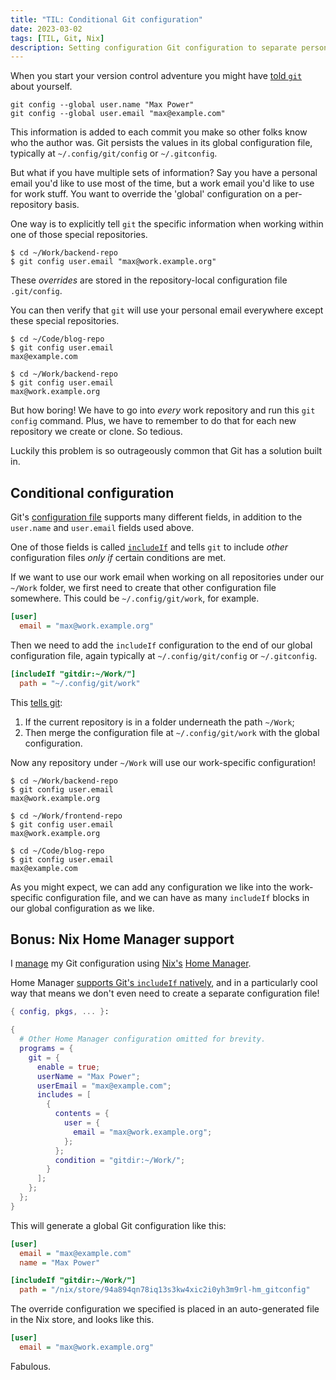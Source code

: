 ```yaml
---
title: "TIL: Conditional Git configuration"
date: 2023-03-02
tags: [TIL, Git, Nix]
description: Setting configuration Git configuration to separate personal and work user information.
---
```


When you start your version control adventure you might have [told `git`][git-config]
about yourself.

```shell
git config --global user.name "Max Power"
git config --global user.email "max@example.com"
```

This information is added to each commit you make so other folks know who the
author was. Git persists the values in its global configuration file, typically
at `~/.config/git/config` or `~/.gitconfig`.

But what if you have multiple sets of information? Say you have a personal
email you'd like to use most of the time, but a work email you'd like to use
for work stuff. You want to override the 'global' configuration on a per-repository
basis.

One way is to explicitly tell `git` the specific information when working
within one of those special repositories.

```shell
$ cd ~/Work/backend-repo
$ git config user.email "max@work.example.org"
```

These _overrides_ are stored in the repository-local configuration file `.git/config`.

You can then verify that `git` will use your personal email everywhere except
these special repositories.

```shell
$ cd ~/Code/blog-repo
$ git config user.email
max@example.com

$ cd ~/Work/backend-repo
$ git config user.email
max@work.example.org
```

But how boring! We have to go into _every_ work repository and run this `git
config` command. Plus, we have to remember to do that for each new repository
we create or clone. So tedious.

Luckily this problem is so outrageously common that Git has a solution built in.

## Conditional configuration

Git's [configuration file][git-config-file] supports many different fields, in
addition to the `user.name` and `user.email` fields used above.

One of those fields is called [`includeIf`][git-config-includeif] and tells
`git` to include _other_ configuration files _only if_ certain conditions are met.

If we want to use our work email when working on all repositories under our `~/Work`
folder, we first need to create that other configuration file somewhere.
This could be `~/.config/git/work`, for example.

```ini
[user]
  email = "max@work.example.org"
```

Then we need to add the `includeIf` configuration to the end of our global
configuration file, again typically at `~/.config/git/config` or
`~/.gitconfig`.

```ini 
[includeIf "gitdir:~/Work/"]
  path = "~/.config/git/work"
```

This [tells git][git-config-includeif]:

1. If the current repository is in a folder underneath the path `~/Work`;
2. Then merge the configuration file at `~/.config/git/work` with the global configuration.

Now any repository under `~/Work` will use our work-specific configuration!

```shell
$ cd ~/Work/backend-repo
$ git config user.email
max@work.example.org

$ cd ~/Work/frontend-repo
$ git config user.email
max@work.example.org

$ cd ~/Code/blog-repo
$ git config user.email
max@example.com
```

As you might expect, we can add any configuration we like into the work-specific
configuration file, and we can have as many `includeIf` blocks in our
global configuration as we like.

## Bonus: Nix Home Manager support

I [manage][home-manager-post] my Git configuration using [Nix's][nix]
[Home Manager][home-manager].

Home Manager [supports Git's `includeIf` natively][home-manager-git-includes],
and in a particularly cool way that means we don't even need to create a
separate configuration file!

```nix
{ config, pkgs, ... }:

{
  # Other Home Manager configuration omitted for brevity.
  programs = {
    git = {
      enable = true;
      userName = "Max Power";
      userEmail = "max@example.com";
      includes = [
        {
          contents = {
            user = {
              email = "max@work.example.org";
            };
          };
          condition = "gitdir:~/Work/";
        }
      ];
    };
  };
}
```

This will generate a global Git configuration like this:

```ini
[user]
  email = "max@example.com"
  name = "Max Power"

[includeIf "gitdir:~/Work/"]
  path = "/nix/store/94a894qn78iq13s3kw4xic2i0yh3m9rl-hm_gitconfig"
```

The override configuration we specified is placed in an auto-generated file in
the Nix store, and looks like this.

```ini
[user]
  email = "max@work.example.org"
```

Fabulous.

[git-config]: https://git-scm.com/docs/git-config
[git-config-file]: https://git-scm.com/docs/git-config/2.6.7#EXAMPLES
[git-config-includeif]: https://git-scm.com/docs/git-config#_conditional_includes
[home-manager-post]: /2021/07/managing-dotfiles-with-nix/
[nix]: https://nixos.org/
[home-manager]: https://github.com/nix-community/home-manager
[home-manager-git-includes]: https://rycee.gitlab.io/home-manager/options.html#opt-programs.git.includes
